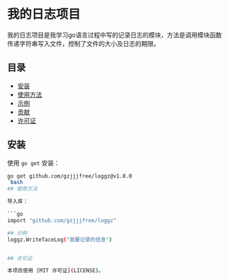 # 我的日志项目
我的日志项目是我学习go语言过程中写的记录日志的模块，方法是调用模块函数传递字符串写入文件，控制了文件的大小及日志的期限。
## 目录

- [安装](#安装)
- [使用方法](#使用方法)
- [示例](#示例)
- [贡献](#贡献)
- [许可证](#许可证)
## 安装

使用 `go get` 安装：

```bash
go get github.com/gzjjjfree/loggz@v1.0.0
`bash
## 使用方法

导入库：

```go
import "github.com/gzjjjfree/loggz"

## 示例
loggz.WriteTaceLog("我要记录的信息")


## 许可证

本项目使用 [MIT 许可证](LICENSE)。
